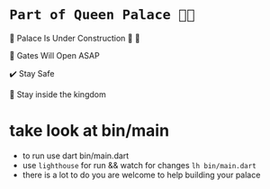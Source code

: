 # **`Part of Queen Palace 🏰👑`**

🚧 Palace Is Under Construction 🚧 👷

🔑 Gates Will Open ASAP

✔️ Stay Safe

👑 Stay inside the kingdom

# take look at bin/main

- to run use dart bin/main.dart
- use `lighthouse` for run && watch for changes
  `lh bin/main.dart`
- there is a lot to do you are welcome to help building your palace
